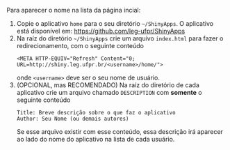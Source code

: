 Para aparecer o nome na lista da página incial:

1. Copie o aplicativo `home` para o seu diretório `~/ShinyApps`. O
   aplicativo está disponível em: https://github.com/leg-ufpr/ShinyApps
2. Na raíz do diretório `~/ShinyApps` crie um arquivo `index.html` para
   fazer o redirecionamento, com o seguinte conteúdo
   ```
   <META HTTP-EQUIV="Refresh" Content="0; URL=http://shiny.leg.ufpr.br/<username>/home/">
   ```
   onde `<username>` deve ser o seu nome de usuário.
3. (OPCIONAL, mas RECOMENDADO) Na raíz do diretório de cada aplicativo
   crie um arquivo chamado `DESCRIPTION` com **somente** o seguinte
   conteúdo
   ```
   Title: Breve descrição sobre o que faz o aplicativo
   Author: Seu Nome (ou demais autores)
   ```
   Se esse arquivo existir com esse conteúdo, essa descrição irá aparecer
   ao lado do nome do aplicativo na lista de cada usuário.
